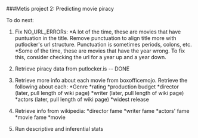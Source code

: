 ###Metis project 2: Predicting movie piracy

To do next:

1. Fix NO_URL_ERRORs:
 *A lot of the time, these are movies that have puntuation in the title. Remove punctuation to align title more with putlocker's url structure. Punctuation is sometimes periods, colons, etc.
 *Some of the time, these are movies that have the year wrong. To fix this, consider checking the url for a year up and a year down.

2. Retrieve piracy data from putlocker.is -- DONE

3. Retrieve more info about each movie from boxofficemojo. Retrieve the following about each:
 *Genre
 *rating
 *production budget
 *director (later, pull length of wiki page)
 *writer (later, pull length of wiki page)
 *actors (later, pull length of wiki page)
 *widest release

4. Retrieve info from wikipedia:
 *director fame
 *writer fame
 *actors' fame
 *movie fame
 *movie 

5. Run descriptive and inferential stats
